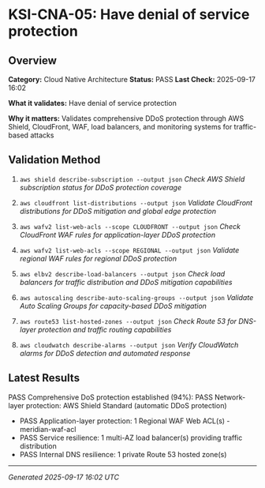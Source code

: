 # KSI-CNA-05: Have denial of service protection

## Overview

**Category:** Cloud Native Architecture
**Status:** PASS
**Last Check:** 2025-09-17 16:02

**What it validates:** Have denial of service protection

**Why it matters:** Validates comprehensive DDoS protection through AWS Shield, CloudFront, WAF, load balancers, and monitoring systems for traffic-based attacks

## Validation Method

1. `aws shield describe-subscription --output json`
   *Check AWS Shield subscription status for DDoS protection coverage*

2. `aws cloudfront list-distributions --output json`
   *Validate CloudFront distributions for DDoS mitigation and global edge protection*

3. `aws wafv2 list-web-acls --scope CLOUDFRONT --output json`
   *Check CloudFront WAF rules for application-layer DDoS protection*

4. `aws wafv2 list-web-acls --scope REGIONAL --output json`
   *Validate regional WAF rules for regional DDoS protection*

5. `aws elbv2 describe-load-balancers --output json`
   *Check load balancers for traffic distribution and DDoS mitigation capabilities*

6. `aws autoscaling describe-auto-scaling-groups --output json`
   *Validate Auto Scaling Groups for capacity-based DDoS mitigation*

7. `aws route53 list-hosted-zones --output json`
   *Check Route 53 for DNS-layer protection and traffic routing capabilities*

8. `aws cloudwatch describe-alarms --output json`
   *Verify CloudWatch alarms for DDoS detection and automated response*

## Latest Results

PASS Comprehensive DoS protection established (94%): PASS Network-layer protection: AWS Shield Standard (automatic DDoS protection)
- PASS Application-layer protection: 1 Regional WAF Web ACL(s) - meridian-waf-acl
- PASS Service resilience: 1 multi-AZ load balancer(s) providing traffic distribution
- PASS Internal DNS resilience: 1 private Route 53 hosted zone(s)

---
*Generated 2025-09-17 16:02 UTC*